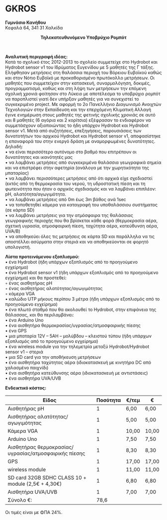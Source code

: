 # GKROS
<b>Γυμνάσιο Κανήθου</b><br>
Κεφαλά 64, 341 31 Χαλκίδα<br>
<p align="center"><b>Τηλεκατευθυνόμενο Υποβρύχιο Ρομπότ</b></p><br>

**Αναλυτική περιγραφή ιδέας:**<br>
Κατά το σχολικό έτος 2012-2013 το σχολείο συμμετείχε στο Hydrobot και Hydrobot sensor v1 του Ιδρύματος Ευγενίδου με 5 μαθητές της Γ τάξης. Ελήφθησαν μετρήσεις στη θαλάσσια περιοχή του Βόρειου Ευβοϊκού καθώς και στον Νότιο Ευβοϊκό με προκαθορισμένο πρωτόκολλο μετρήσεων. Οι μαθητές που συμμετείχαν στην κατασκευή, συναρμολόγηση, δοκιμές, προγραμματισμό, καθώς και στη λήψη των μετρήσεων την επόμενη σχολική χρονιά φοίτησαν στο Λύκειο με αποτέλεσμα το υποβρύχιο ρομπότ  να παροπλιστεί γιατί δεν υπήρξαν μαθητές για να συνεχιστεί το συγκεκριμένο project. Με αφορμή το 2ο Πανελλήνιο Διαγωνισμό Ανοιχτών Τεχνολογιών στην Εκπαίδευση και την επερχόμενη Κλιματική Αλλαγή έγινε ενημέρωση στους μαθητές της φετινής σχολικής χρονιάς σε αυτό και 8 μαθητές (6 αγόρια και 2 κορίτσια) εξέφρασαν το ενδιαφέρον να συμμετάσχουν αξιοποιώντας το ήδη υπάρχον Hydrobot και Hydrobot sensor v1. Μετά από συζητήσεις, επεξηγήσεις, παρουσιάσεις των δυνατοτήτων του αρχικού Hydrobot και Hydrobot sensor v1, αποφασίστηκε η επαναφορά του στην ενεργό δράση με αναμορφωμένες δυνατότητες.
Δηλαδή:<br>
    • να είναι περισσότερο αυτόνομο στο βαθμό που επιτρέπουν οι δυνατότητες και ικανότητές μας <br>
    • να λαμβάνει μετρήσεις από συγκεκριμένα θαλάσσια γεωγραφικά σημεία και να επιστρέφει στην αφετηρία (ανάλογα με την χωρητικότητα της μπαταρίας)<br>
    • να λαμβάνει περισσότερες μετρήσεις από ότι αρχικά είχε σχεδιαστεί (εκτός από τη θερμοκρασία του νερού, τη υδροστατική πίεση και τη φωτεινότητα που ήταν ο αρχικός σχεδιασμός και να λαμβάνει επιπλέον: pH, αλατότητα/αγωγιμότητα.<br>
    • να λαμβάνει μετρήσεις από 0m έως 3m βάθος ανά 1sec<br>
    • να τοποθετηθεί κάμερα για καταγραφή του υποθαλάσσιου συστήματος (σε κάρτα SD)<br>
    • να λαμβάνει μετρήσεις για την ατμόσφαιρα της θαλάσσιας γεωγραφικής περιοχής που θα βρίσκεται κάθε φορά (θερμοκρασία αέρα, σχετική υγρασία, ατμοσφαιρική πίεση, ταχύτητα αέρα, κατεύθυνση αέρα, UVA/B)<br>
    • να αποθηκεύει όλες τις μετρήσεις σε κάρτα SD και παράλληλα να τις αποστέλλει ασύρματα στην στεριά και να αποθηκεύονται σε φορητό υπολογιστή.<br>


**Λίστα προτεινόμενου εξοπλισμού:**<br>
    • ένα Hydrobot (ήδη υπάρχων εξοπλισμός από το προηγούμενο εγχείρημα)<br>
    • ένα Hydrobot sensor v1 (ήδη υπάρχων εξοπλισμός από το προηγούμενο εγχείρημα) και θα προστεθεί:<br>
        ◦ ένας αισθητήρας pH<br>
        ◦ ένας αισθητήρας αλατότητας/αγωγιμότητας<br>
        ◦ κάμερα VGA<br>
    • καλώδιο UTP μήκους περίπου 3 μέτρα (ήδη υπάρχων εξοπλισμός από το προηγούμενο εγχείρημα)<br>
    • ένα πλωτό σταθμό που θα ακολουθεί το Hydrobot, στην επιφάνεια της θάλασσας, και θα περιλαμβάνει:<br>
    • ένα Arduino Uno<br>
    • ένα αισθητήρα θερμοκρασίας/υγρασίας/ατμοσφαιρικής πίεσης<br>
    • ένα GPS<br>
    • μια μπαταρία 12V – 5ΑΗ – μολύβδου – κλειστού τύπου (ήδη υπάρχων εξοπλισμός από το προηγούμενο εγχείρημα)<br>
    • ένα wireless module για την τηλεμετρία μεταξύ Hydrobot/Hydrobot sensor v1 – στεριά<br>
    • μια SD card για την αποθήκευση μετρήσεων<br>
    • ένα αισθητήρα ταχύτητας αέρα (ιδιοκατασκευή με κινητήρα DC από χαλασμένο παιχνίδι)<br>
    • ένα αισθητήρα κατεύθυνσης αέρα (ιδιοκατασκευή με αντιστάσεις)<br>
    • ένα αισθητήρα UVA/UVB<br>


**Ενδεικτικό κόστος:**<br>

|Είδος|Ποσότητα|€/τεμ|€|
|-----|--------|-----|-|
|Αισθητήρας pH|1|6,00|6,00|
|Αισθητήρας αλατότητας/αγωγιμότητας|1|5,00|5,00
|Κάμερα VGA|1|10,00|10,00|
|Arduino Uno|1|7,50|7,50|
|Αισθητήρας θερμοκρασίας/υγρασίας/ατμοσφαιρικής πίεσης|1|8,30|8,30|
|GPS|1|17,00|17,00|
|wireless module|1|11,00|11,00|
|SD card 32GB SDHC CLASS 10 + module (2,5€ + 4,30€) |1|6,80|6,80|
|Αισθητήρα UVA/UVB|1|7,00|7,00|
|Σύνολο €:|78,6|

Οι τιμές είναι με ΦΠΑ 24%.
